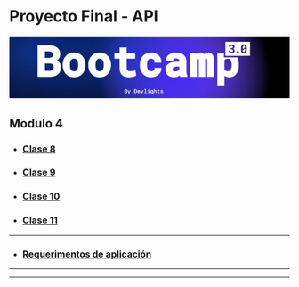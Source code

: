 # Proyecto Final - API

![banner](README/bootcamp3.png)

## Modulo 4

- ### [Clase 8](README/CLASE_8.md)

- ### [Clase 9](README/CLASE_9.md)

- ### [Clase 10](README/CLASE_10.md)

- ### [Clase 11](README/CLASE_11.md)

---

- ### [Requerimentos de aplicación](README/AppRequirements.md)

---

---
